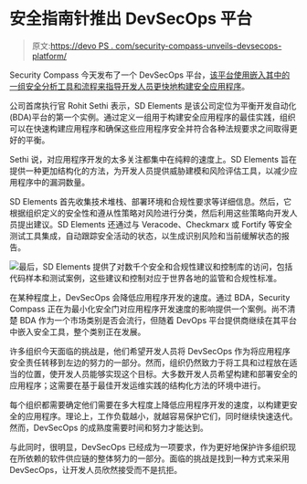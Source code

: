 # 安全指南针推出 DevSecOps 平台

> 原文:[https://devo PS . com/security-compass-unveils-devsecops-platform/](https://devops.com/security-compass-unveils-devsecops-platform/)

Security Compass 今天发布了一个 DevSecOps 平台，[该平台使用嵌入其中的一组安全分析工具和流程来指导开发人员更快地构建安全应用程序](https://www.businesswire.com/news/home/20200831005081/en/Security-Compass-Defines-New-Market-Category-Balanced)。

公司首席执行官 Rohit Sethi 表示，SD Elements 是该公司定位为平衡开发自动化(BDA)平台的第一个实例。通过定义一组用于构建安全应用程序的最佳实践，组织可以在快速构建应用程序和确保这些应用程序安全并符合各种法规要求之间取得更好的平衡。

Sethi 说，对应用程序开发的太多关注都集中在纯粹的速度上。SD Elements 旨在提供一种更加结构化的方法，为开发人员提供威胁建模和风险评估工具，以减少应用程序中的漏洞数量。

SD Elements 首先收集技术堆栈、部署环境和合规性要求等详细信息。然后，它根据组织定义的安全性和遵从性策略对风险进行分类，然后利用这些策略向开发人员提出建议。SD Elements 还通过与 Veracode、Checkmarx 或 Fortify 等安全测试工具集成，自动跟踪安全活动的状态，以生成识别风险和当前缓解状态的报告。

![](../Images/f4d02fc57e22e7506e9f7cda4a57a3ac.png)最后，SD Elements 提供了对数千个安全和合规性建议和控制库的访问，包括代码样本和测试案例，这些建议和控制对应于世界各地的监管和合规性标准。

在某种程度上，DevSecOps 会降低应用程序开发的速度。通过 BDA，Security Compass 正在为最小化安全门对应用程序开发速度的影响提供一个案例。尚不清楚 BDA 作为一个市场类别是否会流行，但随着 DevOps 平台提供商继续在其平台中嵌入安全工具，整个类别正在发展。

许多组织今天面临的挑战是，他们希望开发人员将 DevSecOps 作为将应用程序安全责任转移到左边的努力的一部分。然而，组织仍然致力于将工具和过程放在适当的位置，使开发人员能够实现这个目标。大多数开发人员希望构建和部署安全的应用程序；这需要在基于最佳开发运维实践的结构化方法的环境中进行。

每个组织都需要确定他们需要在多大程度上降低应用程序开发的速度，以构建更安全的应用程序。理论上，工作负载越小，就越容易保护它们，同时继续快速迭代。然而，DevSecOps 的成熟度需要时间和努力才能达到。

与此同时，很明显，DevSecOps 已经成为一项要求，作为更好地保护许多组织现在所依赖的软件供应链的整体努力的一部分。面临的挑战是找到一种方式来采用 DevSecOps，让开发人员欣然接受而不是抗拒。